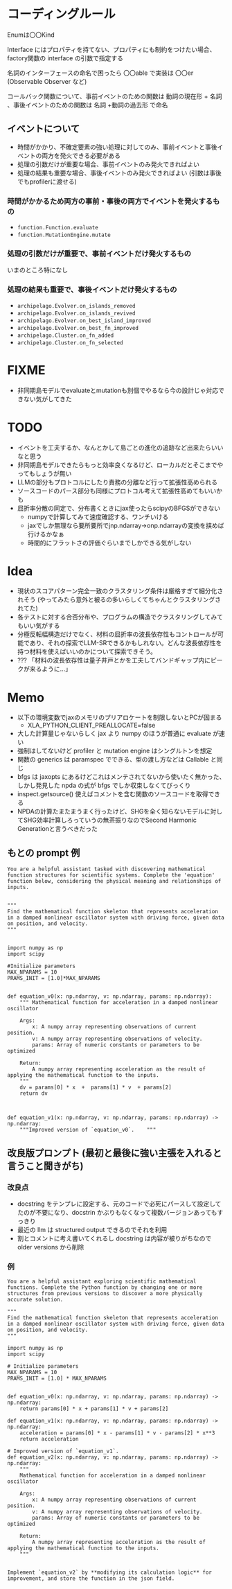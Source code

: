 # コーディングルール
Enumは〇〇Kind

Interface にはプロパティを持てない、プロパティにも制約をつけたい場合、factory関数の interface の引数で指定する

名詞のインターフェースの命名で困ったら 〇〇able で実装は 〇〇er (Observable Observer など)

コールバック関数について、事前イベントのための関数は 動詞の現在形 + 名詞 、事後イベントのための関数は 名詞 +動詞の過去形 で命名

## イベントについて
* 時間がかかり、不確定要素の強い処理に対してのみ、事前イベントと事後イベントの両方を発火できる必要がある
* 処理の引数だけが重要な場合、事前イベントのみ発火できればよい
* 処理の結果も重要な場合、事後イベントのみ発火できればよい (引数は事後でもprofilerに渡せる)

### 時間がかかるため両方の事前・事後の両方でイベントを発火するもの
* `function.Function.evaluate`
* `function.MutationEngine.mutate`

### 処理の引数だけが重要で、事前イベントだけ発火するもの
いまのところ特になし

### 処理の結果も重要で、事後イベントだけ発火するもの
* `archipelago.Evolver.on_islands_removed`
* `archipelago.Evolver.on_islands_revived`
* `archipelago.Evolver.on_best_island_improved`
* `archipelago.Evolver.on_best_fn_improved`
* `archipelago.Cluster.on_fn_added`
* `archipelago.Cluster.on_fn_selected`

# FIXME

* 非同期島モデルでevaluateとmutationも別個でやるなら今の設計じゃ対応できない気がしてきた

# TODO
* イベントを工夫するか、なんとかして島ごとの進化の追跡など出来たらいいなと思う
* 非同期島モデルできたらもっと効率良くなるけど、ローカルだとそこまでやってもしょうが無い
* LLMの部分もプロトコルにしたり責務の分離など行って拡張性高められる
* ソースコードのパース部分も同様にプロトコル考えて拡張性高めてもいいかも
* 屈折率分散の同定で、分布書くときにjax使ったらscipyのBFGSができない
    * numpyで計算してみて速度確認する、ワンチいける
    * jaxでしか無理なら要所要所でjnp.ndarray->onp.ndarrayの変換を挟めば行けるかなぁ
    * 時間的にフラットさの評価ぐらいまでしかできる気がしない

# Idea
* 現状のスコアパターン完全一致のクラスタリング条件は厳格すぎて細分化されそう (やってみたら意外と被るの多いらしくてちゃんとクラスタリングされてた)
* 各テストに対する合否分布や、プログラムの構造でクラスタリングしてみてもいい気がする
* 分極反転幅構造だけでなく、材料の屈折率の波長依存性もコントロールが可能であり、それの探索でLLM-SRできるかもしれない。どんな波長依存性を持つ材料を使えばいいのかについて探索できそう。
* ??? 「材料の波長依存性は量子井戸とかを工夫してバンドギャップ内にピークが来るように...」

# Memo
* 以下の環境変数でjaxのメモリのプリアロケートを制限しないとPCが固まる
    * XLA_PYTHON_CLIENT_PREALLOCATE=false
* 大した計算量じゃないらしく jax より numpy のほうが普通に evaluate が速い
* 強制はしてないけど profiler と mutation engine はシングルトンを想定
* 関数の generics は paramspec でできる、型の渡し方などは Callable と同じ
* bfgs は jaxopts にあるけどこれはメンテされてないから使いたく無かった、しかし発見した npda の式が bfgs でしか収束しなくてびっくり
* inspect.getsource() 使えばコメントを含む関数のソースコードを取得できる
* NPDAの計算たまたまうまく行ったけど、SHGを全く知らないモデルに対してSHG効率計算しろっていうの無茶振りなのでSecond Harmonic Generationと言うべきだった

## もとの prompt 例
```
You are a helpful assistant tasked with discovering mathematical function structures for scientific systems. Complete the 'equation' function below, considering the physical meaning and relationships of inputs.


"""
Find the mathematical function skeleton that represents acceleration in a damped nonlinear oscillator system with driving force, given data on position, and velocity. 
"""


import numpy as np
import scipy

#Initialize parameters
MAX_NPARAMS = 10
PRAMS_INIT = [1.0]*MAX_NPARAMS


def equation_v0(x: np.ndarray, v: np.ndarray, params: np.ndarray):
    """ Mathematical function for acceleration in a damped nonlinear oscillator

    Args:
        x: A numpy array representing observations of current position.
        v: A numpy array representing observations of velocity.
        params: Array of numeric constants or parameters to be optimized

    Return:
        A numpy array representing acceleration as the result of applying the mathematical function to the inputs.
    """
    dv = params[0] * x  +  params[1] * v  + params[2]
    return dv



def equation_v1(x: np.ndarray, v: np.ndarray, params: np.ndarray) -> np.ndarray:
    """Improved version of `equation_v0`.    """

```

## 改良版プロンプト (最初と最後に強い主張を入れると言うこと聞きがち)

### 改良点
* docstring をテンプレに設定する、元のコードで必死にパースして設定してたのが不要になり、docstrin かぶりもなくなって複数バージョンあってもすっきり
* 最近の llm は structured output できるのでそれを利用
* 割とコメントに考え書いてくれるし docstring は内容が被りがちなので older versions から削除

### 例
```
You are a helpful assistant exploring scientific mathematical functions. Complete the Python function by changing one or more structures from previous versions to discover a more physically accurate solution.

"""
Find the mathematical function skeleton that represents acceleration in a damped nonlinear oscillator system with driving force, given data on position, and velocity.
"""

import numpy as np
import scipy

# Initialize parameters
MAX_NPARAMS = 10
PRAMS_INIT = [1.0] * MAX_NPARAMS


def equation_v0(x: np.ndarray, v: np.ndarray, params: np.ndarray) -> np.ndarray:
    return params[0] * x + params[1] * v + params[2]

def equation_v1(x: np.ndarray, v: np.ndarray, params: np.ndarray) -> np.ndarray:
    acceleration = params[0] * x - params[1] * v - params[2] * x**3
    return acceleration

# Improved version of `equation_v1`.
def equation_v2(x: np.ndarray, v: np.ndarray, params: np.ndarray) -> np.ndarray:
    """ 
    Mathematical function for acceleration in a damped nonlinear oscillator

    Args:
        x: A numpy array representing observations of current position.
        v: A numpy array representing observations of velocity.
        params: Array of numeric constants or parameters to be optimized

    Return:
        A numpy array representing acceleration as the result of applying the mathematical function to the inputs.
    """
    

Implement `equation_v2` by **modifying its calculation logic** for improvement, and store the function in the json field.
```
